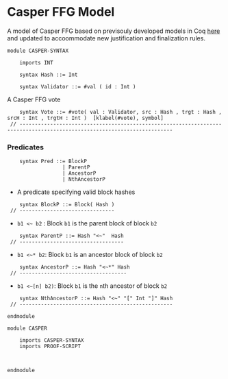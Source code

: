 Casper FFG Model
================

A model of Casper FFG based on previsouly developed models in Coq [here](https://github.com/runtimeverification/casper-proofs) 
and updated to accoommodate new justification and finalization rules. 

```k
module CASPER-SYNTAX

    imports INT

    syntax Hash ::= Int
    
    syntax Validator ::= #val ( id : Int )
```

A Casper FFG vote 
```k
    syntax Vote ::= #vote( val : Validator, src : Hash , trgt : Hash , srcH : Int , trgtH : Int )  [klabel(#vote), symbol]
 // ------------------------------------------------------------------------------------------------------------------------ 
```

### Predicates

```k
    syntax Pred ::= BlockP
                  | ParentP
                  | AncestorP
                  | NthAncestorP
```

- A predicate specifying valid block hashes

```k
    syntax BlockP ::= Block( Hash )
 // -------------------------------
```

- `b1 <~ b2` : Block `b1` is the parent block of block `b2`

```k
    syntax ParentP ::= Hash "<~"  Hash
 // ----------------------------------
```

- `b1 <~* b2`: Block `b1` is an ancestor block of block `b2`

```k
    syntax AncestorP ::= Hash "<~*" Hash
 // -----------------------------------
```

- `b1 <~[n] b2)`: Block `b1` is the `n`th ancestor of block `b2`

```k
    syntax NthAncestorP ::= Hash "<~" "[" Int "]" Hash
 // --------------------------------------------------
```

```k
endmodule
```
 
```k
module CASPER

    imports CASPER-SYNTAX
    imports PROOF-SCRIPT
    
    

endmodule

```
